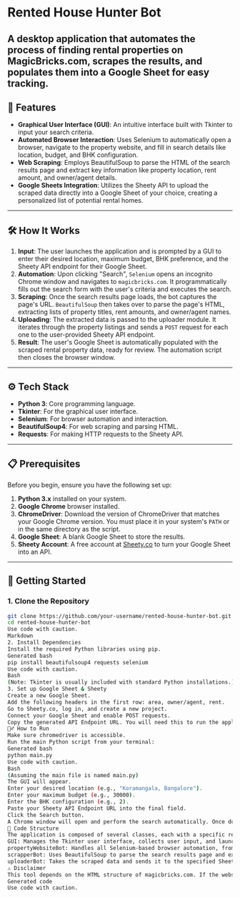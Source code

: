 # Rented House Hunter Bot

A desktop application that automates the process of finding rental properties on MagicBricks.com, scrapes the results, and populates them into a Google Sheet for easy tracking.
---

## 🚀 Features

-   **Graphical User Interface (GUI)**: An intuitive interface built with Tkinter to input your search criteria.
-   **Automated Browser Interaction**: Uses Selenium to automatically open a browser, navigate to the property website, and fill in search details like location, budget, and BHK configuration.
-   **Web Scraping**: Employs BeautifulSoup to parse the HTML of the search results page and extract key information like property location, rent amount, and owner/agent details.
-   **Google Sheets Integration**: Utilizes the Sheety API to upload the scraped data directly into a Google Sheet of your choice, creating a personalized list of potential rental homes.

---

## 🛠️ How It Works

1.  **Input**: The user launches the application and is prompted by a GUI to enter their desired location, maximum budget, BHK preference, and the Sheety API endpoint for their Google Sheet.
2.  **Automation**: Upon clicking "Search", `Selenium` opens an incognito Chrome window and navigates to `magicbricks.com`. It programmatically fills out the search form with the user's criteria and executes the search.
3.  **Scraping**: Once the search results page loads, the bot captures the page's URL. `BeautifulSoup` then takes over to parse the page's HTML, extracting lists of property titles, rent amounts, and owner/agent names.
4.  **Uploading**: The extracted data is passed to the uploader module. It iterates through the property listings and sends a `POST` request for each one to the user-provided Sheety API endpoint.
5.  **Result**: The user's Google Sheet is automatically populated with the scraped rental property data, ready for review. The automation script then closes the browser window.

---

## ⚙️ Tech Stack

-   **Python 3**: Core programming language.
-   **Tkinter**: For the graphical user interface.
-   **Selenium**: For browser automation and interaction.
-   **BeautifulSoup4**: For web scraping and parsing HTML.
-   **Requests**: For making HTTP requests to the Sheety API.

---

## 📋 Prerequisites

Before you begin, ensure you have the following set up:

1.  **Python 3.x** installed on your system.
2.  **Google Chrome** browser installed.
3.  **ChromeDriver**: Download the version of ChromeDriver that matches your Google Chrome version. You must place it in your system's `PATH` or in the same directory as the script.
4.  **Google Sheet**: A blank Google Sheet to store the results.
5.  **Sheety Account**: A free account at [Sheety.co](https://sheety.co/) to turn your Google Sheet into an API.

---

## 🚀 Getting Started

### 1. Clone the Repository

```bash
git clone https://github.com/your-username/rented-house-hunter-bot.git
cd rented-house-hunter-bot
Use code with caution.
Markdown
2. Install Dependencies
Install the required Python libraries using pip.
Generated bash
pip install beautifulsoup4 requests selenium
Use code with caution.
Bash
(Note: Tkinter is usually included with standard Python installations.)
3. Set up Google Sheet & Sheety
Create a new Google Sheet.
Add the following headers in the first row: area, owner/agent, rent.
Go to Sheety.co, log in, and create a new project.
Connect your Google Sheet and enable POST requests.
Copy the generated API Endpoint URL. You will need this to run the application.
🏃‍♂️ How to Run
Make sure chromedriver is accessible.
Run the main Python script from your terminal:
Generated bash
python main.py
Use code with caution.
Bash
(Assuming the main file is named main.py)
The GUI will appear.
Enter your desired location (e.g., "Koramangala, Bangalore").
Enter your maximum budget (e.g., 30000).
Enter the BHK configuration (e.g., 2).
Paste your Sheety API Endpoint URL into the final field.
Click the Search button.
A Chrome window will open and perform the search automatically. Once done, check your Google Sheet for the results!
📂 Code Structure
The application is composed of several classes, each with a specific responsibility:
GUI: Manages the Tkinter user interface, collects user input, and launches the process.
propertyWebsiteBot: Handles all Selenium-based browser automation, from opening the website to filling in the search form.
scrapperBot: Uses BeautifulSoup to parse the search results page and extract the relevant property data.
uploaderBot: Takes the scraped data and sends it to the specified Sheety API endpoint to populate the Google Sheet.
⚠️ Disclaimer
This tool depends on the HTML structure of magicbricks.com. If the website's layout changes, the web scraping component (scrapperBot) may need to be updated to match the new structure. Web scraping should be done responsibly and in accordance with the website's terms of service.
Generated code
Use code with caution.
